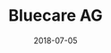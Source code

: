 ﻿---
title:          "Bluecare AG"
date:           "2018-07-05"
draft:          false
robotsExclude:  true
forceNowrap:    false
---
